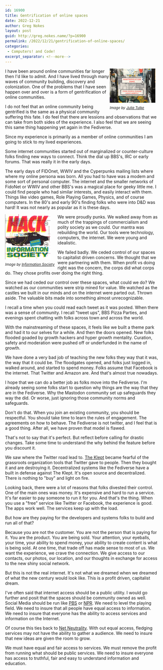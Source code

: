 ```yaml
---
id: 16900
title: Gentrification of online spaces
date: 2022-12-21
author: Greg Nokes
layout: post
guid: http://greg.nokes.name/?p=16900
permalink: /2022/12/21/gentrification-of-online-spaces/
categories:
 - Computers! and Code!
excerpt_separator: <!--more-->
---
```


<div style="float: right; padding: 0 10px 10px 0;"><img src="/binaries/2022/12/Gentrification.jpg" width="150" alt="Twitter 15 year badge"><br />
<sub><i>Image by <a href="https://www.flickr.com/photos/aestheticsofcrisis/24903353707">Julia Tulke</a></i></sub></div>

I have been around online communities far longer then I'd like to admit. And I have lived through many waves of community building, discovery and colonization. One of the problems that I have seen happen over and over is a form of gentrification of online communities.

I do not feel that an online community being gentrified is the same as a physical community suffering this fate. I do feel that there are lessions and observations that we can take from both sides of the experience. I also feel that we are seeing this same thing happening yet again in the Fediverse.

<!--more-->

Since my experience is primarily as a member of online communities I am going to stick to my lived experiences. 

Some internet communities started out of marginalized or counter-culture folks finding new ways to connect. Think the dial up BBS's, IRC or early forums. That was really it in the early days.

The early days of FIDOnet, WWIV and the Cyperpunks mailing lists where where my online persona was born. All you had to have was a modem and some sort of personal computer. The internet and the smaller networks of FidoNet or WWIV and other BBS's was a magical place for geeky little me. I could find people who had similar interests, and easily interact with them. Things like video games, Role Playing Games, Physics, and of course computers. In the 80's and early 90's finding folks who were into D&D was hard! It was not nearly as popular as it is these days.

<div style="float: left; padding: 0 10px 10px 0;"><img src="/binaries/2022/12/HkInsertFront.jpg" width="150" alt="Twitter 15 year badge"><br />
<sub><i>Image by <a href="https://www.insoc.org/DiscHk.html">Information Society</a></i></sub></div>

We were proudly punks. We walked away from as much of the trappings of commercialism and polity society as we could. Our mantra was rebuilding the world. Our tools were 
technology, computers, the internet. We were young and idealistic.

We failed badly. We ceded control of our spaces to capitalist driven concerns. We thought that we were partnering with them. When profit vs doing right was the concern, the corps did what corps do. They chose profits over doing the right thing. 

Since we had ceded our control over these spaces, what could we do? We watched as our communities were strip mined for value. We watched as the castles we built in our minds and on the internet were parted out. Thrown aside. The valuable bits made into something almost unrecognizable.

I recall a time when you could read each tweet as it was posted. When there was a sense of community. I recall "tweet ups", BBS Pizza Parties, and evenings spent chatting with folks across town and across the world.

With the mainstreaming of these spaces, it feels like we built a theme park and had it to our selves for a while. And then the doors opened. New folks flooded goaded by growth hackers and hyper growth mentality. Curation, safety and moderation were pushed off or underfunded in the name of growth.

We have done a very bad job of teaching the new folks they way that it was, the way that it could be. The floodgates opened, and folks just logged in, walked around, and started to spend money. Folks assume that Facebook is the internet. That Twitter and Amazon are. And that's almost true nowadays.

I hope that we can do a better job as folks move into the Fediverse. I'm already seeing some folks start to question why things are the way that they are in the Fediverse. Why the Mastodon community set up safeguards they way the did. Or worse, just ignoring those community norms and safeguards.

Don't do that. When you join an existing community, you should be respectful. You should take time to learn the rules of engagement. The agreements on how to behave. The Fediverse is not twitter, and I feel that is a good thing. After all, we have proven that model is flawed.

That's not to say that it's perfect. But reflect before calling for drastic changes. Take some time to understand the why behind the feature before you discount it.

We saw where the Twitter road lead to. [The Klept](https://doctorow.medium.com/jackpot-watch-e67f2d84194f) became fearful of the grassroots organization tools that Twitter gave to people. Then they bought it and are destroying it. Decentralized systems like the Fediverse have a built in defense against The Klept. It's open source and decentralized. There is nothing to "buy" and light on fire.

Looking back, there were a lot of reasons that folks divested their control. One of the main ones was money. It's expensive and hard to run a service. It's far easier to pay someone to run it for you. And that's the thing. When you use a "free" service like Twitter or Facebook, the experience is good. The apps work well. The services keep up with the load. 

But how are they paying for the developers and systems folks to build and run all of that?

Because you are not the customer. You are not the person that is paying for it. You are the product. You are being sold. Your attention, your eyeballs, your time, your ability to spend money, your ability to create content is what is being sold. At one time, that trade off has made sense to most of us. We want the experience, we crave the connection. We give access to our contacts, our photos, our location, and our thoughts in exchange for access to the new shiny social network.

But this is not the real internet. It's not what we dreamed when we dreamed of what the new century would look like. This is a profit driven, capitalist dream.

I've often said that internet access should be a public utility. I would go further and posit that the spaces should be community owned as well. Social Media should be run like [PBS](https://www.pbs.org/foundation/) or [NPR](https://www.npr.org/about/). We need to level the playing field. We need to insure that all people have equal access to information. We need to insure that everyone has the ability to access services and information on the Internet.

Of course this ties back to [Net Neutrality](https://en.wikipedia.org/wiki/Net_neutrality). With out equal access, fledging services may not have the ability to gather a audience. We need to insure that new ideas are given the room to grow.

We must have equal and fair access to services. We must remove the profit from running what should be public services. We need to insure everyone has access to truthful, fair and easy to understand information and education.